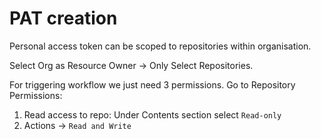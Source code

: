 # PAT creation

Personal access token can be scoped to repositories within organisation.

Select Org as Resource Owner -> Only Select Repositories.

For triggering workflow we just need 3 permissions. Go to Repository Permissions:

1. Read access to repo: Under Contents section select `Read-only` 
2. Actions -> `Read and Write`

